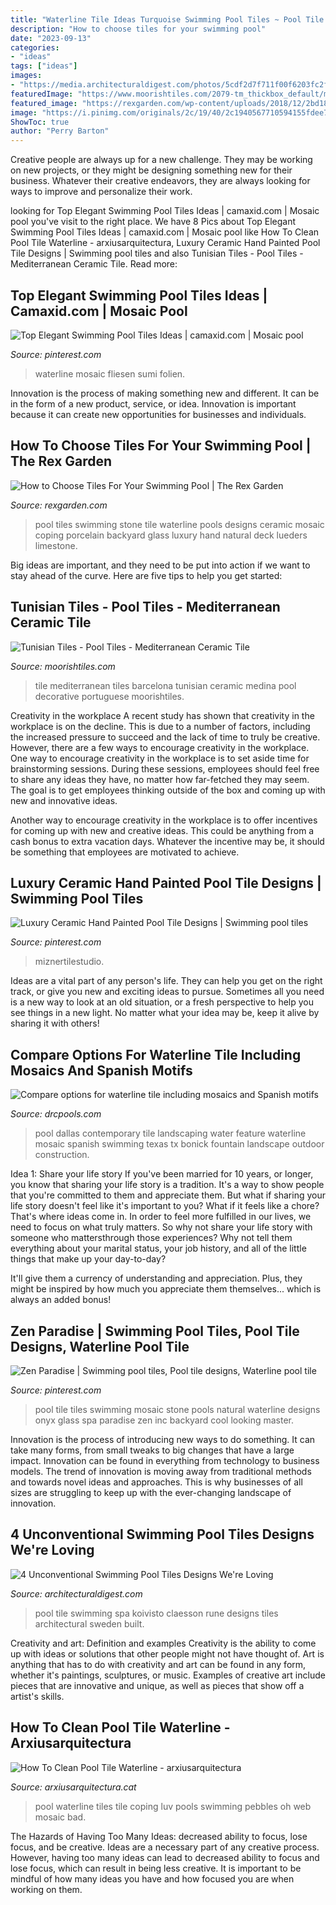 ```yaml
---
title: "Waterline Tile Ideas Turquoise Swimming Pool Tiles ~ Pool Tile Tiles Swimming Mosaic Stone Pools Natural Waterline Designs Onyx Glass Spa Paradise Zen Inc Backyard Cool Looking Master"
description: "How to choose tiles for your swimming pool"
date: "2023-09-13"
categories:
- "ideas"
tags: ["ideas"]
images:
- "https://media.architecturaldigest.com/photos/5cdf2d7f711f00f6203fc2f1/master/w_1600%2Cc_limit/Claesson-Koivisto-Rune-Pool.jpg"
featuredImage: "https://www.moorishtiles.com/2079-tm_thickbox_default/medina-tile.jpg"
featured_image: "https://rexgarden.com/wp-content/uploads/2018/12/2bd1826553878fe33582809dbbd3c2aa.jpg"
image: "https://i.pinimg.com/originals/2c/19/40/2c1940567710594155fdee7ffb3d0fca.jpg"
ShowToc: true
author: "Perry Barton"
---
```



Creative people are always up for a new challenge. They may be working on new projects, or they might be designing something new for their business. Whatever their creative endeavors, they are always looking for ways to improve and personalize their work.

	

		
looking for Top Elegant Swimming Pool Tiles Ideas | camaxid.com | Mosaic pool you've visit to the right place. We have 8 Pics about Top Elegant Swimming Pool Tiles Ideas | camaxid.com | Mosaic pool like How To Clean Pool Tile Waterline - arxiusarquitectura, Luxury Ceramic Hand Painted Pool Tile Designs | Swimming pool tiles and also Tunisian Tiles - Pool Tiles - Mediterranean Ceramic Tile. Read more:
		
    
## Top Elegant Swimming Pool Tiles Ideas | Camaxid.com | Mosaic Pool

<img loading=lazy src="https://i.pinimg.com/736x/96/2d/b9/962db9acbbc1d08c4a902ea542197a8b.jpg" onerror="this.onerror=null;this.src='https://tse4.mm.bing.net/th?id=OIP.zQjZXFkeYfEgfoFFMFa7DwHaLJ&amp;pid=15.1';" alt="Top Elegant Swimming Pool Tiles Ideas | camaxid.com | Mosaic pool">

_Source: pinterest.com_

>waterline mosaic fliesen sumi folien. 

	

Innovation is the process of making something new and different. It can be in the form of a new product, service, or idea. Innovation is important because it can create new opportunities for businesses and individuals.

    
## How To Choose Tiles For Your Swimming Pool | The Rex Garden

<img loading=lazy src="https://rexgarden.com/wp-content/uploads/2018/12/2bd1826553878fe33582809dbbd3c2aa.jpg" onerror="this.onerror=null;this.src='https://tse1.mm.bing.net/th?id=OIP.oa6jJACAc2dV8lQTtN3DqgHaE2&amp;pid=15.1';" alt="How to Choose Tiles For Your Swimming Pool | The Rex Garden">

_Source: rexgarden.com_

>pool tiles swimming stone tile waterline pools designs ceramic mosaic coping porcelain backyard glass luxury hand natural deck lueders limestone. 

	

Big ideas are important, and they need to be put into action if we want to stay ahead of the curve. Here are five tips to help you get started: 

    
## Tunisian Tiles - Pool Tiles - Mediterranean Ceramic Tile

<img loading=lazy src="https://www.moorishtiles.com/2079-tm_thickbox_default/medina-tile.jpg" onerror="this.onerror=null;this.src='https://tse1.mm.bing.net/th?id=OIP.s6WAhcw0LNk1fSluL227aAHaHa&amp;pid=15.1';" alt="Tunisian Tiles - Pool Tiles - Mediterranean Ceramic Tile">

_Source: moorishtiles.com_

>tile mediterranean tiles barcelona tunisian ceramic medina pool decorative portuguese moorishtiles. 

	

Creativity in the workplace
A recent study has shown that creativity in the workplace is on the decline. This is due to a number of factors, including the increased pressure to succeed and the lack of time to truly be creative. However, there are a few ways to encourage creativity in the workplace.
One way to encourage creativity in the workplace is to set aside time for brainstorming sessions. During these sessions, employees should feel free to share any ideas they have, no matter how far-fetched they may seem. The goal is to get employees thinking outside of the box and coming up with new and innovative ideas.

Another way to encourage creativity in the workplace is to offer incentives for coming up with new and creative ideas. This could be anything from a cash bonus to extra vacation days. Whatever the incentive may be, it should be something that employees are motivated to achieve.

    
## Luxury Ceramic Hand Painted Pool Tile Designs | Swimming Pool Tiles

<img loading=lazy src="https://i.pinimg.com/originals/dd/50/c1/dd50c1172c3833df54f17755ec994beb.jpg" onerror="this.onerror=null;this.src='https://tse3.mm.bing.net/th?id=OIP.xHUC6J8GbC6jJEkL3fs3SQHaLH&amp;pid=15.1';" alt="Luxury Ceramic Hand Painted Pool Tile Designs | Swimming pool tiles">

_Source: pinterest.com_

>miznertilestudio. 

	

Ideas are a vital part of any person's life. They can help you get on the right track, or give you new and exciting ideas to pursue. Sometimes all you need is a new way to look at an old situation, or a fresh perspective to help you see things in a new light. No matter what your idea may be, keep it alive by sharing it with others!

    
## Compare Options For Waterline Tile Including Mosaics And Spanish Motifs

<img loading=lazy src="https://images.landscapingnetwork.com/pictures/images/973x490Exact_0x20/site_8/pool-water-feature-bonick-landscaping_2210.jpg" onerror="this.onerror=null;this.src='https://tse2.mm.bing.net/th?id=OIP.O1y5YzRn3nsig7HIUrfaeQHaDu&amp;pid=15.1';" alt="Compare options for waterline tile including mosaics and Spanish motifs">

_Source: drcpools.com_

>pool dallas contemporary tile landscaping water feature waterline mosaic spanish swimming texas tx bonick fountain landscape outdoor construction. 

	

Idea 1: Share your life story
If you've been married for 10 years, or longer, you know that sharing your life story is a tradition. It's a way to show people that you're committed to them and appreciate them. But what if sharing your life story doesn't feel like it's important to you? What if it feels like a chore?
That's where ideas come in. In order to feel more fulfilled in our lives, we need to focus on what truly matters. So why not share your life story with someone who mattersthrough those experiences? Why not tell them everything about your marital status, your job history, and all of the little things that make up your day-to-day?

It'll give them a currency of understanding and appreciation. Plus, they might be inspired by how much you appreciate them themselves... which is always an added bonus!

    
## Zen Paradise | Swimming Pool Tiles, Pool Tile Designs, Waterline Pool Tile

<img loading=lazy src="https://i.pinimg.com/736x/51/f7/86/51f7863337525b262de2c0c46bc30639.jpg" onerror="this.onerror=null;this.src='https://tse4.mm.bing.net/th?id=OIP.PidrwzBQxykB4DHg-fr17gHaFj&amp;pid=15.1';" alt="Zen Paradise | Swimming pool tiles, Pool tile designs, Waterline pool tile">

_Source: pinterest.com_

>pool tile tiles swimming mosaic stone pools natural waterline designs onyx glass spa paradise zen inc backyard cool looking master. 

	

Innovation is the process of introducing new ways to do something. It can take many forms, from small tweaks to big changes that have a large impact. Innovation can be found in everything from technology to business models. The trend of innovation is moving away from traditional methods and towards novel ideas and approaches. This is why businesses of all sizes are struggling to keep up with the ever-changing landscape of innovation.

    
## 4 Unconventional Swimming Pool Tiles Designs We&#039;re Loving

<img loading=lazy src="https://media.architecturaldigest.com/photos/5cdf2d7f711f00f6203fc2f1/master/w_1600%2Cc_limit/Claesson-Koivisto-Rune-Pool.jpg" onerror="this.onerror=null;this.src='https://tse1.mm.bing.net/th?id=OIP.uzmB99to6eGhhbzDaySo4AHaKg&amp;pid=15.1';" alt="4 Unconventional Swimming Pool Tiles Designs We&#039;re Loving">

_Source: architecturaldigest.com_

>pool tile swimming spa koivisto claesson rune designs tiles architectural sweden built. 

	

Creativity and art: Definition and examples
Creativity is the ability to come up with ideas or solutions that other people might not have thought of. Art is anything that has to do with creativity and art can be found in any form, whether it's paintings, sculptures, or music. Examples of creative art include pieces that are innovative and unique, as well as pieces that show off a artist's skills.

    
## How To Clean Pool Tile Waterline - Arxiusarquitectura

<img loading=lazy src="https://i.pinimg.com/originals/2c/19/40/2c1940567710594155fdee7ffb3d0fca.jpg" onerror="this.onerror=null;this.src='https://tse4.mm.bing.net/th?id=OIP.VA360myMge3Nmifx-9VeSAHaFj&amp;pid=15.1';" alt="How To Clean Pool Tile Waterline - arxiusarquitectura">

_Source: arxiusarquitectura.cat_

>pool waterline tiles tile coping luv pools swimming pebbles oh web mosaic bad. 

	

The Hazards of Having Too Many Ideas: decreased ability to focus, lose focus, and be creative.
Ideas are a necessary part of any creative process. However, having too many ideas can lead to decreased ability to focus and lose focus, which can result in being less creative. It is important to be mindful of how many ideas you have and how focused you are when working on them.

